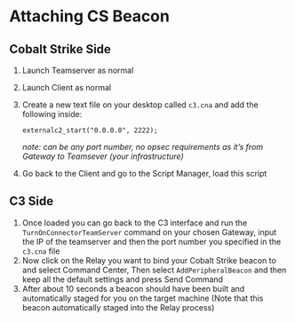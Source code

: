 # Attaching CS Beacon

## Cobalt Strike Side

1. Launch Teamserver as normal
2. Launch Client as normal
3. Create a new text file on your desktop called `c3.cna` and add the following inside:
    
    ```
    externalc2_start("0.0.0.0", 2222);
    ```
    
    *note: can be any port number, no opsec requirements as it’s from Gateway to Teamsever (your infrastructure)*
    
4. Go back to the Client and go to the Script Manager, load this script

## C3 Side

1. Once loaded you can go back to the C3 interface and run the `TurnOnConnectorTeamServer` command on your chosen Gateway, input the IP of the teamserver and then the port number you specified in the `c3.cna` file
2. Now click on the Relay you want to bind your Cobalt Strike beacon to and select Command Center, Then select `AddPeripheralBeacon` and then keep all the default settings and press Send Command
3. After about 10 seconds a beacon should have been built and automatically staged for you on the target machine (Note that this beacon automatically staged into the Relay process)